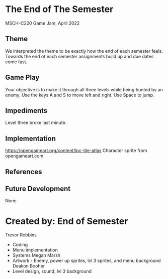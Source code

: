 # The End of The Semester
MSCH-C220 Game Jam, April 2022

## Theme
We interpreted the theme to be exactly how the end of each semester feels. Towards the end of each semester assignments build up and due dates come fast.

## Game Play
Your objective is to make it through all three levels while being hunted by an enemy. 
Use the keys A and S to move left and right. Use Space to jump.

## Impediments
Level three broke last minute.
## Implementation
https://opengameart.org/content/lpc-tile-atlas
Character sprite from opengameart.com
## References

## Future Development
None

# Created by: End of Semester
Trevor Robbins
- Coding
- Menu implementation
- Systems
Megan Marsh
- Artwork - Enemy, power up sprites, lvl 3 sprites, and menu background
Deakon Booher
- Level design, sound, lvl 3 background
